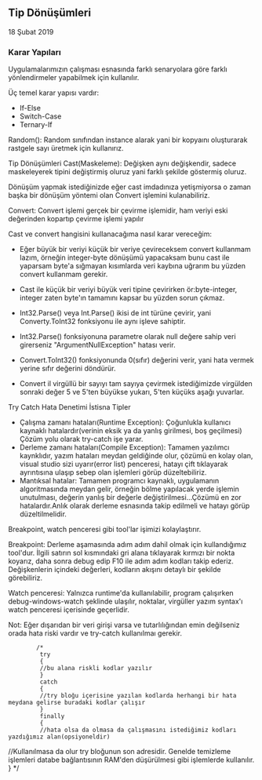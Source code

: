 ## Tip Dönüşümleri

18 Şubat 2019

### Karar Yapıları

Uygulamalarımızın çalışması esnasında farklı senaryolara göre farklı yönlendirmeler yapabilmek için kullanılır.

Üç temel karar yapısı vardır:

- If-Else
- Switch-Case
- Ternary-If

Random(): Random sınıfından instance alarak yani bir kopyaını oluşturarak rastgele sayı üretmek için kullanırız.

Tip Dönüşümleri
Cast(Maskeleme): Değişken aynı değişkendir, sadece maskeleyerek tipini değiştirmiş oluruz yani farklı şekilde göstermiş oluruz.

Dönüşüm yapmak istediğinizde eğer cast imdadınıza yetişmiyorsa o zaman başka bir dönüşüm yöntemi olan Convert işlemini kulanabiliriz.

Convert: Convert işlemi gerçek bir çevirme işlemidir, ham veriyi eski değerinden kopartıp çevirme işlemi yapılır

Cast ve convert hangisini kullanacağıma nasıl karar vereceğim:

- Eğer büyük bir veriyi küçük bir veriye çevireceksem convert kullanmam lazım, örneğin integer-byte dönüşümü yapacaksam bunu cast ile yaparsam byte'a sığmayan kısımlarda veri kaybına uğrarım bu yüzden convert kullanmam gerekir.
- Cast ile küçük bir veriyi büyük veri tipine çevirirken ör:byte-integer, integer zaten byte'ın tamamını kapsar bu yüzden sorun çıkmaz.
- Int32.Parse() veya Int.Parse() ikisi de int türüne çevirir, yani Converty.ToInt32 fonksiyonu ile aynı işleve sahiptir.

- Int32.Parse() fonksiyonuna parametre olarak null değere sahip veri girerseniz "ArgumentNullException" hatası verir.
- Convert.ToInt32() fonksiyonunda 0(sıfır) değerini verir, yani hata vermek yerine sıfır değerini döndürür.
- Convert il virgüllü bir sayıyı tam sayıya çevirmek istediğimizde virgülden sonraki değer 5 ve 5'ten büyükse yukarı, 5'ten küçüks aşağı yuvarlar.

Try Catch Hata Denetimi
İstisna Tipler

- Çalışma zamanı hataları(Runtime Exception): Çoğunlukla kullanıcı kaynaklı hatalardır(verinin eksik ya da yanlış girilmesi, boş geçilmesi) Çözüm yolu olarak try-catch işe yarar.
- Derleme zamanı hataları(Compile Exception): Tamamen yazılımcı kaynklıdır, yazım hataları meydan geldiğinde olur, çözümü en kolay olan, visual studio sizi uyarır(error list) penceresi, hatayı çift tıklayarak ayrıntısına ulaşıp sebep olan işlemleri görüp düzeltebiliriz.
- Mantıksal hatalar: Tamamen programcı kaynaklı, uygulamanın algoritmasında meydan gelir, örneğin bölme yapılacak yerde işlemin unutulması, değerin yanlış bir değerle değiştirilmesi...Çözümü en zor hatalardır.Anlık olarak derleme esnasında takip edilmeli ve hatayı görüp düzeltilmelidir.

Breakpoint, watch penceresi gibi tool'lar işimizi kolaylaştırır.

Breakpoint: Derleme aşamasında adım adım dahil olmak için kullandığımız tool'dur. İlgili satırın sol kısmındaki gri alana tıklayarak kırmızı bir nokta koyarız, daha sonra debug edip F10 ile adım adım kodları takip ederiz. Değişkenlerin içindeki değerleri, kodların akışını detaylı bir şekilde görebiliriz.

Watch penceresi: Yalnızca runtime'da kullanılabilir, program çalışırken debug-windows-watch şeklinde ulaşılır, noktalar, virgüller yazım syntax'ı watch penceresi içerisinde geçerlidir.

Not: Eğer dışarıdan bir veri girişi varsa ve tutarlılığından emin değilseniz orada hata riski vardır ve try-catch kullanılmaı gerekir.

            /*
             try
             {
             //bu alana riskli kodlar yazılır
             }
             catch
             {
             //try bloğu içerisine yazılan kodlarda herhangi bir hata meydana gelirse buradaki kodlar çalışır
             }
             finally
             {
             //hata olsa da olmasa da çalışmasını istediğimiz kodları yazdığımız alan(opsiyoneldir)

//Kullanılmasa da olur try bloğunun son adresidir. Genelde temizleme işlemleri databe bağlantısının RAM'den düşürülmesi gibi işlemlerde kullanılır.
}
\*/
